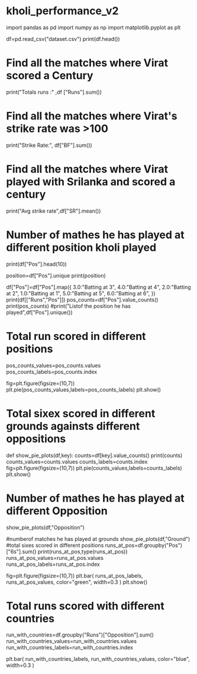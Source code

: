 # kholi_performance_v2

import pandas as pd
import numpy as np
import matplotlib.pyplot as plt

df=pd.read_csv("dataset.csv")
print(df.head())

# Find all the matches where Virat scored a Century  
print("Totals runs :" ,df ["Runs"].sum())

# Find all the matches where Virat's strike rate was >100   
print("Strike Rate:", df["BF"].sum())

# Find all the matches where Virat played with Srilanka and scored a century
print("Avg strike rate",df["SR"].mean())

#  Number of mathes he has played at different  position kholi played
print(df["Pos"].head(10))

position=df["Pos"].unique
print(position)

df["Pos"]=df["Pos"].map({
    3.0:"Batting at 3",
    4.0:"Batting at 4",
    2.0:"Batting at 2",
    1.0:"Batting at 1",
    5.0:"Batting at 5",
    6.0:"Batting at 6",
})
print(df[["Runs","Pos"]])
pos_counts=df["Pos"].value_counts()
print(pos_counts)
#print("Listof the position he has played",df["Pos"].unique())

# Total run scored in different positions 
pos_counts_values=pos_counts.values
pos_counts_labels=pos_counts.index

fig=plt.figure(figsize=(10,7))
plt.pie(pos_counts_values,labels=pos_counts_labels)
plt.show()

# Total sixex scored in different grounds againsts different oppositions
def show_pie_plots(df,key):
    counts=df[key].value_counts()
    print(counts)
    counts_values=counts.values
    counts_labels=counts.index
    fig=plt.figure(figsize=(10,7))
    plt.pie(counts_values,labels=counts_labels)
    plt.show()

#  Number of mathes he has played at different Opposition
show_pie_plots(df,"Opposition")    

#numberof matches he has played at grounds
show_pie_plots(df,"Ground")
#total sixes scored in different positions
runs_at_pos=df.groupby("Pos")["6s"].sum()
print(runs_at_pos,type(runs_at_pos))
runs_at_pos_values=runs_at_pos.values
runs_at_pos_labels=runs_at_pos.index

fig=plt.figure(figsize=(10,7))
plt.bar(
    runs_at_pos_labels,
    runs_at_pos_values,
    color="green",
    width=0.3
)
plt.show()

# Total runs scored with different countries 
run_with_countries=df.groupby("Runs")["Opposition"].sum()
run_with_countries_values=run_with_countries.values
run_with_countries_labels=run_with_countries.index

plt.bar(
    run_with_countries_labels,
    run_with_countries_values,
    color="blue",
    width=0.3
)
